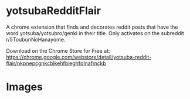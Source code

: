 # yotsubaRedditFlair

A chrome extension that finds and decorates reddit posts that have the word yotsuba/yotsubro/genki in their title.
Only activates on the subreddit r/5ToubunNoHanayome.

Download on the Chrome Store for Free at: https://chrome.google.com/webstore/detail/yotsuba-reddit-flair/nkpnepcgnkcblkehfbieghfplnafmckb

# Images
